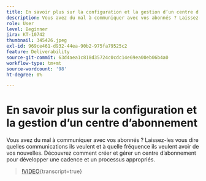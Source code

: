 ```yaml
---
title: En savoir plus sur la configuration et la gestion d’un centre d’abonnement
description: Vous avez du mal à communiquer avec vos abonnés ? Laissez-les vous dire quelles communications ils veulent et à quelle fréquence ils veulent avoir de vos nouvelles. Découvrez comment créer et gérer un centre d’abonnement pour développer une cadence et un processus appropriés.
role: User
level: Beginner
jira: KT-10742
thumbnail: 345426.jpeg
exl-id: 969ce461-d932-44ea-90b2-975fa79525c2
feature: Deliverability
source-git-commit: 63d4aea1c818d35724c0cdc14e69ea00eb06b4a0
workflow-type: tm+mt
source-wordcount: '98'
ht-degree: 0%

---
```


# En savoir plus sur la configuration et la gestion d’un centre d’abonnement

Vous avez du mal à communiquer avec vos abonnés ? Laissez-les vous dire quelles communications ils veulent et à quelle fréquence ils veulent avoir de vos nouvelles. Découvrez comment créer et gérer un centre d’abonnement pour développer une cadence et un processus appropriés.

>[!VIDEO](https://video.tv.adobe.com/v/3412229/?quality=12&learn=on&captions=fre_fr){transcript=true}
